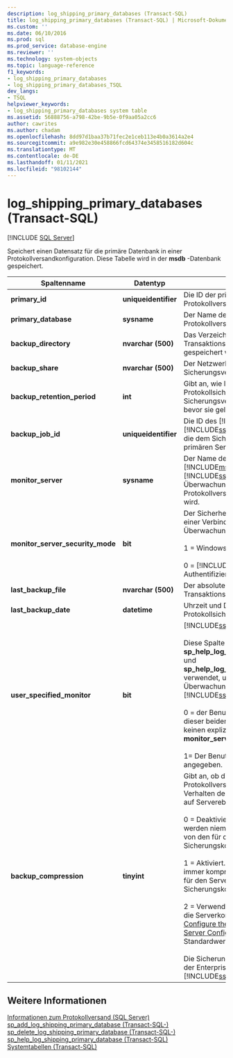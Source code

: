 ```yaml
---
description: log_shipping_primary_databases (Transact-SQL)
title: log_shipping_primary_databases (Transact-SQL) | Microsoft-Dokumentation
ms.custom: ''
ms.date: 06/10/2016
ms.prod: sql
ms.prod_service: database-engine
ms.reviewer: ''
ms.technology: system-objects
ms.topic: language-reference
f1_keywords:
- log_shipping_primary_databases
- log_shipping_primary_databases_TSQL
dev_langs:
- TSQL
helpviewer_keywords:
- log_shipping_primary_databases system table
ms.assetid: 56888756-a798-42be-9b5e-0f9aa05a2cc6
author: cawrites
ms.author: chadam
ms.openlocfilehash: 8dd97d1baa37b71fec2e1ceb113e4b0a3614a2e4
ms.sourcegitcommit: a9e982e30e458866fcd64374e3458516182d604c
ms.translationtype: MT
ms.contentlocale: de-DE
ms.lasthandoff: 01/11/2021
ms.locfileid: "98102144"
---
```

# <a name="log_shipping_primary_databases-transact-sql"></a>log_shipping_primary_databases (Transact-SQL)
[!INCLUDE [SQL Server](../../includes/applies-to-version/sqlserver.md)]

  Speichert einen Datensatz für die primäre Datenbank in einer Protokollversandkonfiguration. Diese Tabelle wird in der **msdb** -Datenbank gespeichert.  
  
|Spaltenname|Datentyp|BESCHREIBUNG|  
|-----------------|---------------|-----------------|  
|**primary_id**|**uniqueidentifier**|Die ID der primären Datenbank für die Protokollversandkonfiguration.|  
|**primary_database**|**sysname**|Der Name der primären Datenbank in der Protokollversandkonfiguration|  
|**backup_directory**|**nvarchar (500)**|Das Verzeichnis, in dem die Dateien der Transaktionsprotokollsicherung gespeichert werden.|  
|**backup_share**|**nvarchar (500)**|Der Netzwerk- oder UNC-Pfad zum Sicherungsverzeichnis.|  
|**backup_retention_period**|**int**|Gibt an, wie lange (in Minuten) eine Protokollsicherungsdatei im Sicherungsverzeichnis aufbewahrt wird, bevor sie gelöscht wird.|  
|**backup_job_id**|**uniqueidentifier**|Die ID des [!INCLUDE[msCoName](../../includes/msconame-md.md)] [!INCLUDE[ssNoVersion](../../includes/ssnoversion-md.md)]-Agent-Auftrags, die dem Sicherungsauftrag auf dem primären Server zugeordnet ist.|  
|**monitor_server**|**sysname**|Der Name der Instanz von [!INCLUDE[msCoName](../../includes/msconame-md.md)] [!INCLUDE[ssDEnoversion](../../includes/ssdenoversion-md.md)] , die als Überwachungsserver in der Protokollversandkonfiguration verwendet wird.|  
|**monitor_server_security_mode**|**bit**|Der Sicherheitsmodus, der zum Herstellen einer Verbindung mit dem Überwachungsserver verwendet wird.<br /><br /> 1 = Windows-Authentifizierung<br /><br /> 0 = [!INCLUDE[ssNoVersion](../../includes/ssnoversion-md.md)] Authentifizierung.|  
|**last_backup_file**|**nvarchar (500)**|Der absolute Pfad der jüngsten Transaktionsprotokollsicherung.|  
|**last_backup_date**|**datetime**|Uhrzeit und Datum des letzten Protokollsicherungsvorgangs.|  
|**user_specified_monitor**|**bit**|[!INCLUDE[ssInternalOnly](../../includes/ssinternalonly-md.md)]<br /><br /> Diese Spalte wird von **sp_help_log_shipping_primary_database** und **sp_help_log_shipping_secondary_primary** verwendet, um die Anzeige der Überwachungseinstellungen in [!INCLUDE[ssManStudioFull](../../includes/ssmanstudiofull-md.md)]zu steuern.<br /><br /> 0 = der Benutzer hat beim Aufrufen einer dieser beiden gespeicherten Prozeduren keinen expliziten Wert für den **\@ monitor_server** -Parameter angegeben.<br /><br /> 1= Der Benutzer hat einen expliziten Wert angegeben.|  
|**backup_compression**|**tinyint**|Gibt an, ob die Protokollversandkonfiguration das Verhalten der Sicherungskomprimierung auf Serverebene überschreibt.<br /><br /> 0 = Deaktiviert. Protokollsicherungen werden niemals komprimiert, unabhängig von den für den Server konfigurierten Sicherungskomprimierungseinstellungen.<br /><br /> 1 = Aktiviert. Protokollsicherungen werden immer komprimiert, unabhängig von den für den Server konfigurierten Sicherungskomprimierungseinstellungen.<br /><br /> 2 = Verwendet die Serverkonfiguration für die Serverkonfigurationsoption [View or Configure the backup compression default Server Configuration Option](../../database-engine/configure-windows/view-or-configure-the-backup-compression-default-server-configuration-option.md) . Dies ist der Standardwert.<br /><br /> Die Sicherungskomprimierung wird nur in der Enterprise Edition von [!INCLUDE[ssNoVersion](../../includes/ssnoversion-md.md)]unterstützt.|  
  
## <a name="see-also"></a>Weitere Informationen  
 [Informationen zum Protokollversand &#40;SQL Server&#41;](../../database-engine/log-shipping/about-log-shipping-sql-server.md)   
 [sp_add_log_shipping_primary_database &#40;Transact-SQL-&#41;](../../relational-databases/system-stored-procedures/sp-add-log-shipping-primary-database-transact-sql.md)   
 [sp_delete_log_shipping_primary_database &#40;Transact-SQL-&#41;](../../relational-databases/system-stored-procedures/sp-delete-log-shipping-primary-database-transact-sql.md)   
 [sp_help_log_shipping_primary_database &#40;Transact-SQL&#41;](../../relational-databases/system-stored-procedures/sp-help-log-shipping-primary-database-transact-sql.md)   
 [Systemtabellen &#40;Transact-SQL&#41;](../../relational-databases/system-tables/system-tables-transact-sql.md)  
  
  
